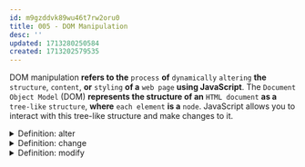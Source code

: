 ```yaml
---
id: m9gzddvk89wu46t7rw2oru0
title: 005 - DOM Manipulation
desc: ''
updated: 1713280250584
created: 1713202579535
---
```


DOM manipulation **refers to the** `process` **of** `dynamically` `altering` **the** `structure`, `content`, **or** `styling` **of a** `web page` **using JavaScript**. The `Document Object Model` (DOM) **represents the structure of an** `HTML document` **as a** `tree-like` `structure`, **where** `each element` **is a** `node`. JavaScript allows you to interact with this tree-like structure and make changes to it.



<!-- start of 'alter' section -->
<details>
    <summary>Definition: alter</summary>

#
**To "alter" something means to** `change` **or** `modify` **it in some way**.

---
</details>
<!-- end of 'alter' section -->



<!-- start of 'change' section -->
<details>
    <summary>Definition: change</summary>

#
**To "change" means to** `make` `something` `different` `from` **what it was** `before`.

---
</details>
<!-- end of 'change' section -->



<!-- start of 'modify' section -->
<details>
    <summary>Definition: modify</summary>

#
**To "modify" something means to** `change` **or** `adjust` **it in some way**, **typically to** `improve` it **or to** `suit` **a** `specific purpose`.

---
</details>
<!-- end of 'modify' section -->